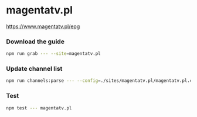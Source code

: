 # magentatv.pl

https://www.magentatv.pl/epg

### Download the guide

```sh
npm run grab --- --site=magentatv.pl
```

### Update channel list

```sh
npm run channels:parse --- --config=./sites/magentatv.pl/magentatv.pl.config.js --output=./sites/magentatv.pl/magentatv.pl.channels.xml
```

### Test

```sh
npm test --- magentatv.pl
```
